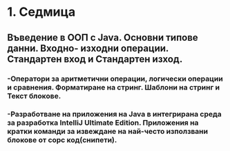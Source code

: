 # 1. Седмица

## Въведение в ООП с Java. Основни типове данни. Входно- изходни операции. Стандартен вход и Стандартен изход.
### -Оператори за аритметични операции,  логически операции и сравнения.  Форматиране на стринг. Шаблони на стринг и Текст блокове.
### -Разработване на приложения на Java в интегрирана среда за разработка IntelliJ Ultimate Edition. Приложения на кратки команди за извеждане на най-често използвани блокове от сорс код(снипети).
